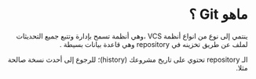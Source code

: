 <div dir="rtl">

# ماهو Git ؟

ينتمي إلى نوع من انواع أنظمة VCS ،وهي أنظمة تسمح بإدارة وتتبع جميع التحديثات لملف عن طريق تخزينه في repository وهي قاعدة بيانات بسيطة .

الـ repository تحتوي على تاريخ مشروعك (history)؛ للرجوع إلى أحدث نسخة صالحة مثلا.

<div>